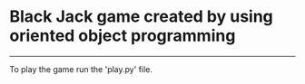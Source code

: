 # Black Jack game created by using oriented object programming
-------------
To play the game run the 'play.py' file.

